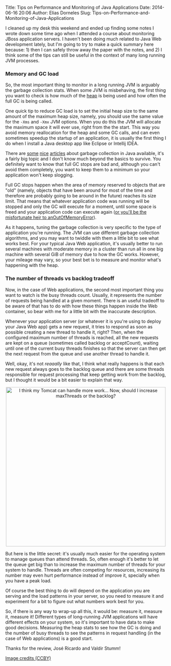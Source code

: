 Title: Tips on Performance and Monitoring of Java Applications
Date: 2014-06-16 20:06
Author: Elias Dorneles
Slug: Tips-on-Performance-and-Monitoring-of-Java-Applications

I cleaned up my desk this weekend and ended up finding some notes I wrote down
some time ago when I attended a course about monitoring JBoss application
servers. I haven't been doing much related to Java Web development lately, but
I'm going to try to make a quick summary here because: 1) then I can safely
throw away the paper with the notes, and 2) I think some of the tips can still
be useful in the context of many long running JVM processes.

### Memory and GC load

So, the most important thing to monitor in a long running JVM is arguably the
garbage collection stats. When some JVM is misbehaving, the first thing you
want to check is how much of the
[heap](http://en.wikipedia.org/wiki/Java_virtual_machine#Heap) is being used
and how often the full GC is being called.

One quick tip to reduce GC load is to set the initial heap size to the same
amount of the maximum heap size, namely, you should use the same value for the
`-Xms` and `-Xmx` JVM options. When you do this the JVM will allocate the
maximum space it will ever use, right from the the start. This way you avoid
memory reallocation for the heap and some GC calls, and can even sometimes
speedup the startup of an application, it is usually the first thing I do when
I install a Java desktop app like Eclipse or Intellij IDEA.

There are
[some](http://www.cubrid.org/blog/dev-platform/understanding-java-garbage-collection/)
[nice](http://www.cubrid.org/blog/dev-platform/how-to-monitor-java-garbage-collection/)
[articles](http://www.cubrid.org/blog/textyle/428187) about garbage collection
in Java available, it's a fairly big topic and I don't know much beyond the
basics to survive. You definitely want to know that full GC stops are bad and,
although you can't avoid them completely, you want to keep them to a minimum so
your application won't keep slogging.

Full GC stops happen when the area of memory reserved to objects that are "old"
(namely, objects that have been around for most of the time and therefore are
probably going to be around in the future) reaches its size limit. That means
that whatever application code was running will be stopped and only the GC will
execute for a moment, until some space is freed and your application code can
execute again ([or you'll be the misfortunate heir to
anOutOfMemoryError](https://plumbr.eu/blog/understanding-java-lang-outofmemoryerror)).

As it happens, tuning the garbage collection is very specific to the type of
application you're running. The JVM can use different garbage collection
algorithms, and you may want to twiddle with them a little bit to see what
works best. For your typical Java Web application, it's usually better to run
several machines with moderate memory in a cluster than run all in one big
machine with several GiB of memory due to how the GC works. However, your
mileage may vary, so your best bet is to measure and monitor what's happening
with the heap.    

### The number of threads vs backlog tradeoff

Now, in the case of Web applications, the second most important thing you want
to watch is the busy threads count. Usually, it represents the number of
requests being handled at a given moment. There is an useful tradeoff to be
aware of that has to do with how these things happen inside the Web container,
so bear with me for a little bit with the inaccurate description.

Whenever your application server (or whatever it is you're using to deploy your
Java Web app) gets a new request, it tries to respond as soon as possible
creating a new thread to handle it, right? Then, when the configured maximum
number of threads is reached, all the new requests are kept on a queue
(sometimes called backlog or acceptCount), waiting until one of the current
busy threads finishes so that the server can then get the next request from the
queue and use another thread to handle it.

Well, okay, it's not *reaaally* like that, I think what
really happens is that each new request always goes to the backlog queue and
there are some threads responsible for request processing that keep getting
work from the backlog, but I thought it would be a bit easier to explain that
way.

<center>
<img width="500" alt="I think my Tomcat can handle more work... Now, should I increase maxThreads or the backlog?"
src="http://3.bp.blogspot.com/-1Op2WBzfGno/U5928NTAtqI/AAAAAAAAAwQ/d1lxWxNcmHY/s1600/doubt-maxThreads_vs_backlog.jpg"/>
</center>

But here is the little secret: it's usually much easier for the operating
system to manage queues than attend threads. So, often enough it's better to
let the queue get big than to increase the maximum number of threads for your
system to handle. Threads are often competing for resources, increasing its
number may even hurt performance instead of improve it, specially when you have
a peak load.

Of course the best thing to do will depend on the application you are serving
and the load patterns in your server, so you need to measure it and experiment
for a bit to figure out what numbers work best for you.

So, if there is any way to wrap-up all this, it would be: measure it, measure
it, measure it! Different types of long-running JVM applications will have
different effects on your system, so it's important to have data to make good
decisions. Measuring the heap stats to see how the GC is doing and the number
of busy threads to see the patterns in request handling (in the case of Web
applications) is a good start.

Thanks for the review, José Ricardo and Valdir Stumm!

[Image credits (CCBY)](https://www.flickr.com/photos/24141546@N06/8097784516/in/photostream/)
